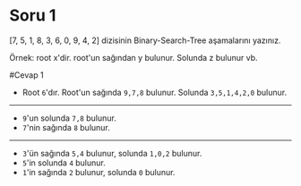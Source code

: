 # Soru 1
[7, 5, 1, 8, 3, 6, 0, 9, 4, 2] dizisinin Binary-Search-Tree aşamalarını yazınız.

Örnek: root x'dir. root'un sağından y bulunur. Solunda z bulunur vb.

#Cevap 1
- Root `6`'dır. Root'un sağında `9,7,8` bulunur. Solunda `3,5,1,4,2,0` bulunur.
---
- `9`'un solunda `7,8` bulunur. 
- `7`'nin sağında `8` bulunur.
---
- `3`'ün sağında `5,4` bulunur, solunda `1,0,2` bulunur.
- `5`'in solunda `4` bulunur.
- `1`'in sağında `2` bulunur, solunda `0` bulunur.

